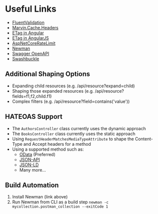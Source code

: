 # Useful Links

* [FluentValidation](https://github.com/JeremySkinner/FluentValidation)
* [Marvin.Cache.Headers](https://github.com/KevinDockx/HttpCacheHeaders)
* [ETag in Angular](https://stackoverflow.com/questions/41782758/etag-implementation-in-angular2)
* [ETag in AngularJS](https://github.com/shaungrady/angular-http-etag)
* [AspNetCoreRateLimit](https://github.com/stefanprodan/AspNetCoreRateLimit)
* [Newman](https://github.com/postmanlabs/newman)
* [Swagger OpenAPI](https://swagger.io/specification/)
* [Swashbuckle](https://github.com/domaindrivendev/Swashbuckle)

## Additional Shaping Options

* Expanding child resources (e.g. /api/resource?expand=child)
* Shaping those expanded resources (e.g. /api/resource?fields=f1,f2,child.f1)
* Complex filters (e.g. /api/resource?field=contains('value'))

## HATEOAS Support

* The `AuthorsController` class currently uses the dynamic approach
* The `BooksController` class currently uses the static approach
* Using `RequestHeaderMatchesMediaTypeAttribute` to shape the Content-Type and Accept headers for a method
* Using a supported method such as:
  * [OData](http://www.odata.org/) (Preferred)
  * [JSON-API](http://jsonapi.org/)
  * [JSON-LD](http://json-ld.org/)
  * Many more...

## Build Automation

1. Install Newman (link above)
2. Run Newman from CLI as a build step `newman -c mycollection.postman_collection --exitCode 1`
